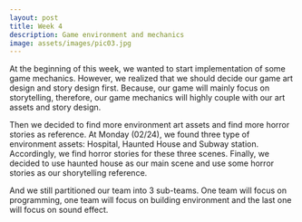 ```yaml
---
layout: post
title: Week 4
description: Game environment and mechanics
image: assets/images/pic03.jpg
---
```


At the beginning of this week, we wanted to start implementation of some game mechanics. However, we realized that we should decide our game art design and story design first. Because, our game will mainly focus on storytelling, therefore, our game mechanics will highly couple with our art assets and story design. 

Then we decided to find more environment art assets and find more horror stories as reference. At Monday (02/24), we found three type of environment assets: Hospital, Haunted House and Subway station. Accordingly, we find horror stories for these three scenes. Finally, we decided to use haunted house as our main scene and use some horror stories as our shorytelling reference.

And we still partitioned our team into 3 sub-teams. One team will focus on programming, one team will focus on building environment and the last one will focus on sound effect.
